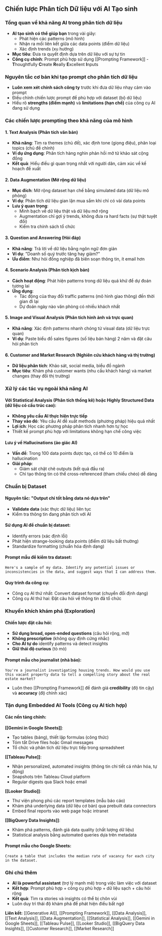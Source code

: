 ## Chiến lược Phân tích Dữ liệu với AI Tạo sinh

### Tổng quan về khả năng AI trong phân tích dữ liệu

- **AI tạo sinh có thể giúp bạn** trong vài giây:
    - Phát hiện các patterns (mô hình)
    - Nhận ra mối liên kết giữa các data points (điểm dữ liệu)
    - Xác định trends (xu hướng)
- **Mục tiêu**: Đưa ra quyết định dựa trên dữ liệu với sự tự tin
- **Công cụ chính**: Prompt phù hợp sử dụng [[Prompting Framework]] - **T**houghtfully **C**reate **R**eally **E**xcellent **I**nputs


### Nguyên tắc cơ bản khi tạo prompt cho phân tích dữ liệu

- **Luôn xem xét chính sách công ty** trước khi đưa dữ liệu nhạy cảm vào prompt
- Điều chỉnh chiến lược prompt để phù hợp với dataset (bộ dữ liệu)
- Hiểu rõ **strengths (điểm mạnh)** và **limitations (hạn chế)** của công cụ AI đang sử dụng


### Các chiến lược prompting theo khả năng của mô hình

#### 1. Text Analysis (Phân tích văn bản)

- **Khả năng**: Tìm ra themes (chủ đề), xác định tone (giọng điệu), phân loại topics (chủ đề chính)
- **Ví dụ ứng dụng**: Phân tích hàng nghìn phản hồi mở từ khảo sát cộng đồng
- **Kết quả**: Hiểu điều gì quan trọng nhất với người dân, cảm xúc về kế hoạch đề xuất


#### 2. Data Augmentation (Mở rộng dữ liệu)

- **Mục đích**: Mở rộng dataset hạn chế bằng simulated data (dữ liệu mô phỏng)
- **Ví dụ**: Phân tích dữ liệu gian lận mua sắm khi chỉ có vài data points
- **Lưu ý quan trọng**:
    - Minh bạch về dữ liệu thật và dữ liệu mở rộng
    - Augmentation chỉ gợi ý trends, không đưa ra hard facts (sự thật tuyệt đối)
    - Kiểm tra chính sách tổ chức


#### 3. Question and Answering (Hỏi đáp)

- **Khả năng**: Trả lời về dữ liệu bằng ngôn ngữ đơn giản
- **Ví dụ**: "Doanh số quý trước tăng hay giảm?"
- **Ưu điểm**: Như hỏi đồng nghiệp đã biên soạn thông tin, ít email hơn


#### 4. Scenario Analysis (Phân tích kịch bản)

- **Cách hoạt động**: Phát hiện patterns trong dữ liệu quá khứ để dự đoán tương lai
- **Ứng dụng**:
    - Tác động của thay đổi traffic patterns (mô hình giao thông) đến thời gian đi lại
    - Dự đoán ngày nào văn phòng có nhiều khách nhất


#### 5. Image and Visual Analysis (Phân tích hình ảnh và trực quan)

- **Khả năng**: Xác định patterns nhanh chóng từ visual data (dữ liệu trực quan)
- **Ví dụ**: Paste biểu đồ sales figures (số liệu bán hàng) 2 năm và đặt câu hỏi phân tích


#### 6. Customer and Market Research (Nghiên cứu khách hàng và thị trường)

- **Dữ liệu phân tích**: Khảo sát, social media, biểu đồ ngành
- **Mục tiêu**: Khám phá customer wants (nhu cầu khách hàng) và market changes (thay đổi thị trường)


### Xử lý các tác vụ ngoài khả năng AI

#### Với Statistical Analysis (Phân tích thống kê) hoặc Highly Structured Data (dữ liệu có cấu trúc cao):

- **Không yêu cầu AI thực hiện trực tiếp**
- **Thay vào đó**: Yêu cầu AI đề xuất methods (phương pháp) hiệu quả nhất
- **Lợi ích**: Học các phương pháp phân tích nhanh hơn tự học
- Thiết kế prompt phù hợp với limitations không hạn chế công việc


#### Lưu ý về Hallucinations (ảo giác AI)

- **Vấn đề**: Trong 100 data points được tạo, có thể có 10 điểm là hallucination
- **Giải pháp**:
    - Giám sát chặt chẽ outputs (kết quả đầu ra)
    - Chỉ tạo thông tin có thể cross-referenced (tham chiếu chéo) dễ dàng


### Chuẩn bị Dataset

#### Nguyên tắc: "Output chỉ tốt bằng data nó dựa trên"

- **Validate data** (xác thực dữ liệu) liên tục
- Kiểm tra thông tin đang phân tích với AI


#### Sử dụng AI để chuẩn bị dataset:

- Identify errors (xác định lỗi)
- Phát hiện strange-looking data points (điểm dữ liệu bất thường)
- Standardize formatting (chuẩn hóa định dạng)


#### Prompt mẫu để kiểm tra dataset:

```
Here's a sample of my data. Identify any potential issues or inconsistencies in the data, and suggest ways that I can address them.
```


#### Quy trình đa công cụ:

- Công cụ AI thứ nhất: Convert dataset format (chuyển đổi định dạng)
- Công cụ AI thứ hai: Đặt câu hỏi về thông tin đã tổ chức


### Khuyến khích khám phá (Exploration)

#### Chiến lược đặt câu hỏi:

- **Sử dụng broad, open-ended questions** (câu hỏi rộng, mở)
- **Không prescriptive** (không quy định cứng nhắc)
- **Cho AI tự do** identify patterns và detect insights
- **Giữ thái độ curious** (tò mò)


#### Prompt mẫu cho journalist (nhà báo):

```
You're a journalist investigating housing trends. How would you use this vacant property data to tell a compelling story about the real estate market?
```

- Luôn theo [[Prompting Framework]] để đánh giá **credibility** (độ tin cậy) và **accuracy** (độ chính xác)


### Tận dụng Embedded AI Tools (Công cụ AI tích hợp)

#### Các nền tảng chính:

**[[Gemini in Google Sheets]]**:

- Tạo tables (bảng), thiết lập formulas (công thức)
- Tóm tắt Drive files hoặc Gmail messages
- Tổ chức và phân tích dữ liệu trực tiếp trong spreadsheet

**[[Tableau Pulse]]**:

- Nhận personalized, automated insights (thông tin chi tiết cá nhân hóa, tự động)
- Snapshots trên Tableau Cloud platform
- Regular digests qua Slack hoặc email

**[[Looker Studio]]**:

- Thư viện phong phú các report templates (mẫu báo cáo)
- Khám phá underlying data (dữ liệu cơ bản) qua prebuilt data connectors
- Embed final reports vào web page hoặc intranet

**[[BigQuery Data Insights]]**:

- Khám phá patterns, đánh giá data quality (chất lượng dữ liệu)
- Statistical analysis bằng automated queries dựa trên metadata


#### Prompt mẫu cho Google Sheets:

```
Create a table that includes the median rate of vacancy for each city in the dataset.
```


### Ghi chú thêm

- **AI là powerful assistant** (trợ lý mạnh mẽ) trong việc làm việc với dataset
- **Kết hợp**: Prompt phù hợp + công cụ phù hợp + dữ liệu sạch + câu hỏi rộng
- **Kết quả**: Tìm ra stories và insights có thể bị chôn vùi
- Luôn duy trì thái độ khám phá để phát hiện điều bất ngờ

**Liên kết:** [[Generative AI]], [[Prompting Framework]], [[Data Analysis]], [[Text Analysis]], [[Data Augmentation]], [[Statistical Analysis]], [[Gemini in Google Sheets]], [[Tableau Pulse]], [[Looker Studio]], [[BigQuery Data Insights]], [[Customer Research]], [[Market Research]]

